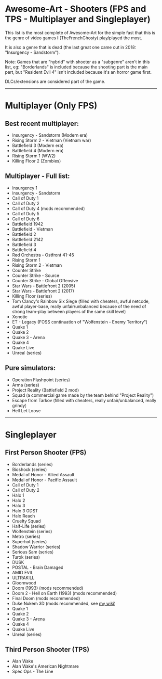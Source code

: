 # Awesome-Art - Shooters (FPS and TPS - Multiplayer and Singleplayer)

This list is the most complete of Awesome-Art for the simple fast that this is the genre of video games I (TheFrenchGhosty) play/played the most.

It is also a genre that is dead (the last great one came out in 2018: "Insurgency - Sandstorm").


Note: Games that are "hybrid" with shooter as a "subgenre" aren't in this list, eg: "Borderlands" is included because the shooting part is the main part, but "Resident Evil 4" isn't included because it's an horror game first.

DLCs/extensions are considered part of the game.

---

# Multiplayer (Only FPS)


## Best recent multiplayer:

- Insurgency - Sandstorm (Modern era)
- Rising Storm 2 - Vietman (Vietnam war)
- Battlefield 3 (Modern era)
- Battlefield 4 (Modern era)
- Rising Storm 1 (WW2)
- Killing Floor 2 (Zombies)


## Multiplayer - Full list:

- Insurgency 1
- Insurgency - Sandstorm
- Call of Duty 1
- Call of Duty 2
- Call of Duty 4 (mods recommended)
- Call of Duty 5
- Call of Duty 6
- Battlefield 1942
- Battlefield - Vietman
- Battlefield 2
- Battlefield 2142
- Battlefield 3
- Battlefield 4
- Red Orchestra - Ostfront 41-45
- Rising Storm 1
- Rising Storm 2 - Vietman
- Counter Strike
- Counter Strike - Source
- Counter Strike - Global Offensive
- Star Wars - Battlefront 2 (2005)
- Star Wars - Battlefront 2 (2017)
- Killing Floor (series)
- Tom Clancy's Rainbow Six Siege (filled with cheaters, awful netcode, awful player-base, really unfair/unbalanced because of the need of strong team-play between players of the same skill level)
- Xonotic
- ET - Legacy (FOSS continuation of "Wolfenstein - Enemy Territory")
- Quake 1
- Quake 2
- Quake 3 - Arena
- Quake 4
- Quake Live
- Unreal (series)


## Pure simulators:

- Operation Flashpoint (series)
- Arma (series)
- Project Reality (Battlefield 2 mod)
- Squad (a commercial game made by the team behind "Project Reality")
- Escape from Tarkov (filled with cheaters, really unfair/unbalanced, really grindy)
- Hell Let Loose

---

# Singleplayer


## First Person Shooter (FPS)

- Borderlands (series)
- Bioshock (series)
- Medal of Honor - Allied Assault
- Medal of Honor - Pacific Assault
- Call of Duty 1
- Call of Duty 2
- Halo 1
- Halo 2
- Halo 3
- Halo 3 ODST
- Halo Reach
- Cruelty Squad
- Half-Life (series)
- Wolfenstein (series)
- Metro (series)
- Superhot (series)
- Shadow Warrior (series)
- Serious Sam (series)
- Turok (series)
- DUSK
- POSTAL - Brain Damaged
- AMID EVIL
- ULTRAKILL
- Gloomwood
- Doom (1993) (mods recommended)
- Doom 2 - Hell on Earth (1993) (mods recommended)
- Final Doom (mods recommended)
- Duke Nukem 3D (mods recommended, see [my wiki](https://wiki.thefrenchghosty.me/gaming/video-game-mods/#duke-nukem-3d))
- Quake 1
- Quake 2
- Quake 3 - Arena
- Quake 4
- Quake Live
- Unreal (series)


## Third Person Shooter (TPS)

- Alan Wake
- Alan Wake's American Nightmare
- Spec Ops - The Line
